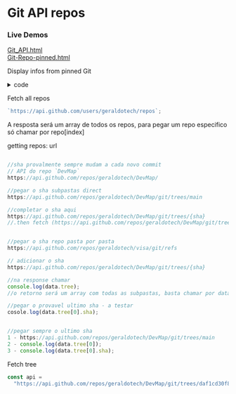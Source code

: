 # Git API repos

### Live Demos

[Git_API.html](./live/Git_API.html)  
[Git-Repo-pinned.html](./live/Git-Repo-pinned.html)

Display infos from pinned Git

<details>
<summary>code</summary>

```js
async function getgit(info) {
  const repos = await fetch(
    "https://gh-pinned-repos.egoist.dev/?username=geraldotech"
  )
    .then((res) => res.json())
    .then((resff) => console.log(resff));
}
getgit();
```

</details>

Fetch all repos

```js
`https://api.github.com/users/geraldotech/repos`;
```

A resposta será um array de todos os repos, para pegar um repo especifico só chamar por repo[index]

getting repos: url

```js

//sha provalmente sempre mudam a cada novo commit
// API do repo `DevMap`
https://api.github.com/repos/geraldotech/DevMap/

//pegar o sha subpastas direct
https://api.github.com/repos/geraldotech/DevMap/git/trees/main

//completar o sha aqui
https://api.github.com/repos/geraldotech/DevMap/git/trees/{sha}
//.then fetch (https://api.github.com/repos/geraldotech/DevMap/git/trees/661cc2358c0741d654f6afb1620f65cc9b4b003b)


//pegar o sha repo pasta por pasta
https://api.github.com/repos/geraldotech/visa/git/refs

// adicionar o sha
https://api.github.com/repos/geraldotech/DevMap/git/trees/{sha}

//na response chamar
console.log(data.tree);
//o retorno será um array com todas as subpastas, basta chamar por data.tree[0]

//pegar o provavel ultimo sha - a testar
cosole.log(data.tree[0].sha);


//pegar sempre o ultimo sha
1 - https://api.github.com/repos/geraldotech/DevMap/git/trees/main
2 - console.log(data.tree[0]);
3 - console.log(data.tree[0].sha);

```

Fetch tree

```js
const api =
  "https://api.github.com/repos/geraldotech/DevMap/git/trees/daf1cd30f89ad0ea0d48f34855c5706d023c4f21";
```
